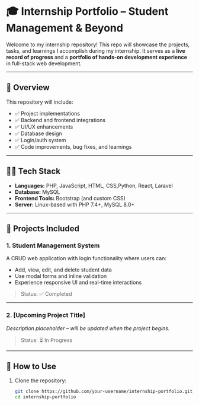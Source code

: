 # 🎓 Internship Portfolio – Student Management & Beyond

Welcome to my internship repository! This repo will showcase the projects, tasks, and learnings I accomplish during my internship. It serves as a **live record of progress** and a **portfolio of hands-on development experience** in full-stack web development.

---

## 📌 Overview

This repository will include:

- ✅ Project implementations  
- ✅ Backend and frontend integrations  
- ✅ UI/UX enhancements  
- ✅ Database design  
- ✅ Login/auth system  
- ✅ Code improvements, bug fixes, and learnings  

---

## 🧑‍💻 Tech Stack

- **Languages:** PHP, JavaScript, HTML, CSS,Python, React, Laravel
- **Database:** MySQL  
- **Frontend Tools:** Bootstrap (and custom CSS)  
- **Server:** Linux-based with PHP 7.4+, MySQL 8.0+  

---

## 📂 Projects Included

### 1. Student Management System  
A CRUD web application with login functionality where users can:
- Add, view, edit, and delete student data  
- Use modal forms and inline validation  
- Experience responsive UI and real-time interactions  

> Status: ✅ Completed

---

### 2. [Upcoming Project Title]  
_Description placeholder – will be updated when the project begins._

> Status: ⏳ In Progress

---

## 🚧 How to Use

1. Clone the repository:
   ```bash
   git clone https://github.com/your-username/internship-portfolio.git
   cd internship-portfolio
